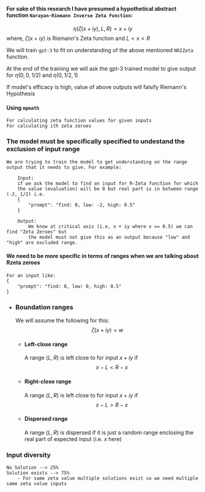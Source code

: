 #### For sake of this research I have presumed a hypothetical abstract function `Narayan-Riemann Inverse Zeta Function`:
$$
\displaystyle\eta(\zeta(x+iy), L, R) = x+iy
$$
where, $\zeta(x+iy)$ is Riemann's Zeta function and
$L < x < R$

We will train `gpt-3` to fit on understanding of the above mentioned `NRIZeta` function.

At the end of the training we will ask the gpt-3 trained model to give output for $\eta(0, 0, 1/2)$ and $\eta(0, 1/2, 1)$

If model's efficacy is high, value of above outputs will falsify Riemann's Hypothesis


#### Using `mpmath`
    For calculating zeta function values for given inputs
    For calculating ith zeta zeroes

### The model must be specifically specified to undestand the exclusion of input range
    We are trying to train the model to get understanding on the range output that it needs to give. For example: 
```
    Input:
    if we ask the model to find an input for R-Zeta function for which
    the value (evaluation) will be 0 but real part is in between range (-2, 1/2) i.e. 
    {
        "prompt": "find: 0, low: -2, high: 0.5"
    }

    Output:
        We know at critical axis (i.e, x + iy where x == 0.5) we can find "Zeta Zeroes" but 
        the model must not give this as an output because "low" and "high" are excluded range. 
```

#### We need to be more specific in terms of ranges when we are talking about Rzeta zeroes
    For an input like:
    {
        "prompt": "find: 0, low: 0, high: 0.5"
    }

* ### Boundation ranges
    We will assume the following for this:
    $$
    \zeta(x+iy)= w
    $$
    * #### Left-close range
        A range $(L, R)$ is left close to for input $x+iy$ if $$x-L < R - x$$
    * #### Right-close range
        A range $(L, R)$ is left close to for input $x+iy$ if $$x-L > R - x$$
     * #### Dispersed range
        A range $(L, R)$ is dispersed if it is just a random range enclosing the real part of expected input (i.e. $x$ here)

### Input diversity
    No Solution --> 25%
    Solution exists --> 75%
        - For same zeta value multiple solutions exist so we need multiple same zeta value inputs
